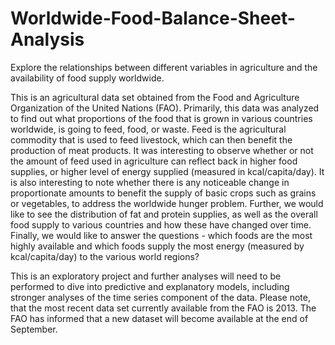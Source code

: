 # Worldwide-Food-Balance-Sheet-Analysis
Explore the relationships between different variables in agriculture and the availability of food supply worldwide.

This is an agricultural data set obtained from the Food and Agriculture Organization of the United Nations (FAO). Primarily, this data was analyzed to find out what proportions of the food that is grown in various countries worldwide, is going to feed, food, or waste. Feed is the agricultural commodity that is used to feed livestock, which can then benefit the production of meat products. It was interesting to observe whether or not the amount of feed used in agriculture can reflect back in higher food supplies, or higher level of energy supplied (measured in kcal/capita/day). It is also interesting to note whether there is any noticeable change in proportionate amounts to benefit the supply of basic crops such as grains or vegetables, to address the worldwide hunger problem. Further, we would like to see the distribution of fat and protein supplies, as well as the overall food supply to various countries and how these have changed over time. Finally, we would like to answer the questions - which foods are the most highly available and which foods supply the most energy (measured by kcal/capita/day) to the various world regions?

This is an exploratory project and further analyses will need to be performed to dive into predictive and explanatory models, including stronger analyses of the time series component of the data. Please note, that the most recent data set currently available from the FAO is 2013. The FAO has informed that a new dataset will become available at the end of September.
